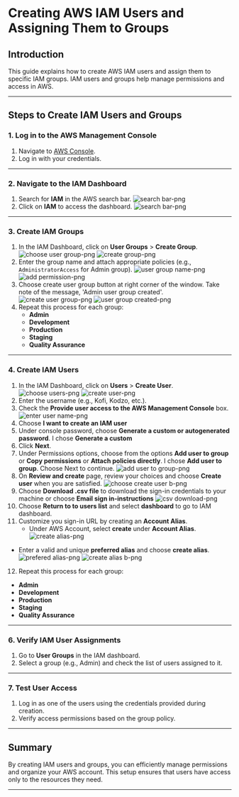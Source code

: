 # Creating AWS IAM Users and Assigning Them to Groups

## Introduction
This guide explains how to create AWS IAM users and assign them to specific IAM groups. IAM users and groups help manage permissions and access in AWS.

---

## Steps to Create IAM Users and Groups

### 1. Log in to the AWS Management Console
1. Navigate to [AWS Console](https://aws.amazon.com/console/).
2. Log in with your credentials.

---

### 2. Navigate to the IAM Dashboard
1. Search for **IAM** in the AWS search bar.
![search bar-png](https://github.com/user-attachments/assets/41bcf3f5-3fbe-4c61-b546-11f1dfd0afe2)
2. Click on **IAM** to access the dashboard.
![search bar-png](https://github.com/user-attachments/assets/8a8d3abc-5f95-4672-b331-4fcd86e743a3)

---

### 3. Create IAM Groups
1. In the IAM Dashboard, click on **User Groups** > **Create Group**.
![choose user group-png](https://github.com/user-attachments/assets/170a44f7-937a-4924-8a39-c3b9347f8934)
![create group-png](https://github.com/user-attachments/assets/d2d63e6a-2709-4bde-9c6d-f30903653478)
2. Enter the group name and attach appropriate policies (e.g., `AdministratorAccess` for Admin group).
![user group name-png](https://github.com/user-attachments/assets/670ece15-8a3c-4f23-83c4-c7942a6e3b4e)
![add permission-png](https://github.com/user-attachments/assets/62817ace-6c4f-424f-b68c-8e6d7feab71a)
3. Choose create user group button at right corner of the window. Take note of the message, 'Admin user group created'.
![create user group-png](https://github.com/user-attachments/assets/9cb7a2e3-66ad-401e-aa15-a9356d99d713)
![user group created-png](https://github.com/user-attachments/assets/25854c05-81c5-43d7-8d0a-7a885848f7d5)
4. Repeat this process for each group:
   - **Admin**
   - **Development**
   - **Production**
   - **Staging**
   - **Quality Assurance**

---

### 4. Create IAM Users
1. In the IAM Dashboard, click on **Users** > **Create User**.
![choose users-png](https://github.com/user-attachments/assets/d5c290d1-82d6-432a-b680-0a8bcc7a1b23)
![create user-png](https://github.com/user-attachments/assets/47016cf1-bae9-4007-9f6e-e1257057cd96)
2. Enter the username (e.g., Kofi, Kodzo, etc.).
3. Check the **Provide user access to the AWS Management Console** box.
![enter user name-png](https://github.com/user-attachments/assets/2c964986-3b74-41bb-8c27-76d04a7aa3db)
4. Choose **I want to create an IAM user**
5. Under console password, choose **Generate a custom or autogenerated password**. I chose **Generate a custom**
6. Click **Next**.
7. Under Permissions options, choose from the options **Add user to group** or **Copy permissions** or **Attach policies directly**. I chose **Add user to group**. Choose Next to continue.
![add user to group-png](https://github.com/user-attachments/assets/23135aa6-0fc2-4b25-bd53-877be800763e)
8. On **Review and create** page, review your choices and choose **Create user** when you are satisfied.
![choose create user  b-png](https://github.com/user-attachments/assets/a47e63db-241c-4a83-8d20-9c4d9fefee6e)
9. Choose **Download .csv file** to download the sign-in credentials to your machine or choose **Email sign in-instructions**
![csv download-png](https://github.com/user-attachments/assets/02b8de29-d875-4161-b8e5-31b08282467e)
10. Choose **Return to to users list** and select **dashboard** to go to IAM dashboard.
11. Customize you sign-in URL by creating an **Account Alias**. 
    - Under AWS Account, select **create** under **Account Alias**.
    ![create alias-png](https://github.com/user-attachments/assets/0503459f-8a02-434e-b00a-d8fdc1f95f28)
  - Enter a valid and unique **preferred alias** and choose **create alias**.
  ![prefered alias-png](https://github.com/user-attachments/assets/bfa1d564-377d-4432-8d36-4929ef4696dd)
  ![create  alias b-png](https://github.com/user-attachments/assets/b69b298e-2410-474b-a08c-8fbf1be06cbc)
12.  Repeat this process for each group:
   - **Admin**
   - **Development**
   - **Production**
   - **Staging**
   - **Quality Assurance**
---

### 6. Verify IAM User Assignments
1. Go to **User Groups** in the IAM dashboard.
2. Select a group (e.g., Admin) and check the list of users assigned to it.

---

### 7. Test User Access
1. Log in as one of the users using the credentials provided during creation.
2. Verify access permissions based on the group policy.

---

## Summary
By creating IAM users and groups, you can efficiently manage permissions and organize your AWS account. This setup ensures that users have access only to the resources they need.

---
